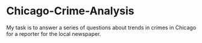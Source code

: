 # Chicago-Crime-Analysis
My task is to answer a series of questions about trends in crimes in Chicago for a reporter for the local newspaper.
